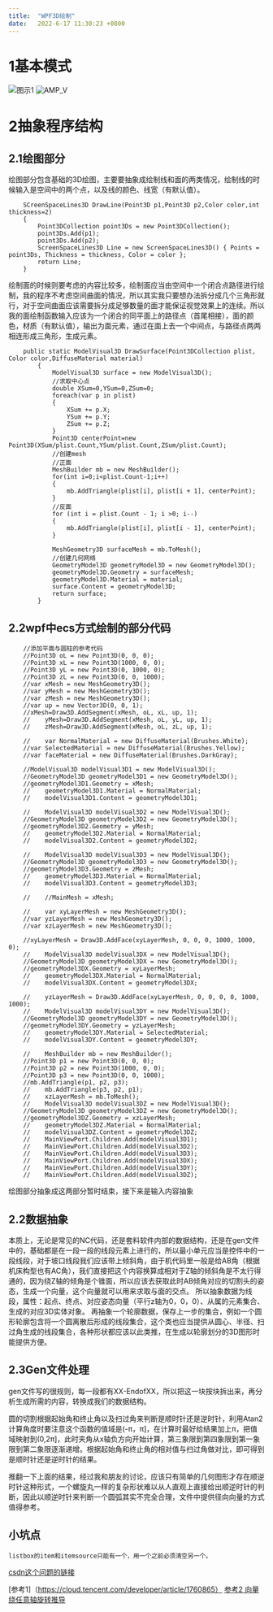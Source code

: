 ```yaml
---
title:  "WPF3D绘制"
date:   2022-6-17 11:30:23 +0800
---
```

# 1基本模式
![图示1](/images/WPF/Mesh图解.jpeg)
![AMP_V](/images/WPF/AMPVector.jpg)
# 2抽象程序结构
## 2.1绘图部分
绘图部分包含基础的3D绘图，主要要抽象成绘制线和面的两类情况，绘制线的时候输入是空间中的两个点，以及线的颜色、线宽（有默认值）。
    
        SCreenSpaceLines3D DrawLine(Point3D p1,Point3D p2,Color color,int thickness=2)
        {
            Point3DCollection point3Ds = new Point3DCollection();
            point3Ds.Add(p1);
            point3Ds.Add(p2);
            ScreenSpaceLines3D Line = new ScreenSpaceLines3D() { Points = point3Ds, Thickness = thickness, Color = color };
            return Line;
        }
    
绘制面的时候则要考虑的内容比较多，绘制面应当由空间中一个闭合点路径进行绘制，我的程序不考虑空间曲面的情况，所以其实我只要想办法拆分成几个三角形就行，对于空间曲面应该需要拆分成足够数量的面才能保证视觉效果上的连续。所以我的面绘制函数输入应该为一个闭合的同平面上的路径点（首尾相接），面的颜色，材质（有默认值），输出为面元素，通过在面上去一个中间点，与路径点两两相连形成三角形，生成元素。
    
        public static ModelVisual3D DrawSurface(Point3DCollection plist, Color color,DiffuseMaterial material)
            {
                ModelVisual3D surface = new ModelVisual3D();
                //求取中心点
                double XSum=0,YSum=0,ZSum=0;
                foreach(var p in plist)
                {
                    XSum += p.X;
                    YSum += p.Y;
                    ZSum += p.Z;
                }
                Point3D centerPoint=new Point3D(XSum/plist.Count,YSum/plist.Count,ZSum/plist.Count);
                //创建mesh
                //正面
                MeshBuilder mb = new MeshBuilder();
                for(int i=0;i<plist.Count-1;i++)
                {
                    mb.AddTriangle(plist[i], plist[i + 1], centerPoint);
                }
                //反面
                for (int i = plist.Count - 1; i >0; i--)
                {
                    mb.AddTriangle(plist[i], plist[i - 1], centerPoint);
                }

                MeshGeometry3D surfaceMesh = mb.ToMesh();
                //创建几何网络
                GeometryModel3D geometryModel3D = new GeometryModel3D();
                geometryModel3D.Geometry = surfaceMesh;
                geometryModel3D.Material = material;
                surface.Content = geometryModel3D;
                return surface;
            }
## 2.2wpf中ecs方式绘制的部分代码
        //添加平面与圆柱的参考代码
        //Point3D oL = new Point3D(0, 0, 0);
        //Point3D xL = new Point3D(1000, 0, 0);
        //Point3D yL = new Point3D(0, 1000, 0);
        //Point3D zL = new Point3D(0, 0, 1000);
        //var xMesh = new MeshGeometry3D();
        //var yMesh = new MeshGeometry3D();
        //var zMesh = new MeshGeometry3D();
        //var up = new Vector3D(0, 0, 1);
        //xMesh=Draw3D.AddSegment(xMesh, oL, xL, up, 1);
        //    yMesh=Draw3D.AddSegment(xMesh, oL, yL, up, 1);
        //    zMesh=Draw3D.AddSegment(xMesh, oL, zL, up, 1);

        //    var NormalMaterial = new DiffuseMaterial(Brushes.White);
        //var SelectedMaterial = new DiffuseMaterial(Brushes.Yellow);
        //var faceMaterial = new DiffuseMaterial(Brushes.DarkGray);

        //ModelVisual3D modelVisual3D1 = new ModelVisual3D();
        //GeometryModel3D geometryModel3D1 = new GeometryModel3D();
        //geometryModel3D1.Geometry = xMesh;
        //    geometryModel3D1.Material = NormalMaterial;
        //    modelVisual3D1.Content = geometryModel3D1;

        //    ModelVisual3D modelVisual3D2 = new ModelVisual3D();
        //GeometryModel3D geometryModel3D2 = new GeometryModel3D();
        //geometryModel3D2.Geometry = yMesh;
        //    geometryModel3D2.Material = NormalMaterial;
        //    modelVisual3D2.Content = geometryModel3D2;

        //    ModelVisual3D modelVisual3D3 = new ModelVisual3D();
        //GeometryModel3D geometryModel3D3 = new GeometryModel3D();
        //geometryModel3D3.Geometry = zMesh;
        //    geometryModel3D3.Material = NormalMaterial;
        //    modelVisual3D3.Content = geometryModel3D3;

        //    //MainMesh = xMesh;

        //    var xyLayerMesh = new MeshGeometry3D();
        //var yzLayerMesh = new MeshGeometry3D();
        //var xzLayerMesh = new MeshGeometry3D();

        //xyLayerMesh = Draw3D.AddFace(xyLayerMesh, 0, 0, 0, 1000, 1000, 0);
        //    ModelVisual3D modelVisual3DX = new ModelVisual3D();
        //GeometryModel3D geometryModel3DX = new GeometryModel3D();
        //geometryModel3DX.Geometry = xyLayerMesh;
        //    geometryModel3DX.Material = NormalMaterial;
        //    modelVisual3DX.Content = geometryModel3DX;

        //    yzLayerMesh = Draw3D.AddFace(xyLayerMesh, 0, 0, 0, 0, 1000, 1000);
        //    ModelVisual3D modelVisual3DY = new ModelVisual3D();
        //GeometryModel3D geometryModel3DY = new GeometryModel3D();
        //geometryModel3DY.Geometry = yzLayerMesh;
        //    geometryModel3DY.Material = SelectedMaterial;
        //    modelVisual3DY.Content = geometryModel3DY;

        //    MeshBuilder mb = new MeshBuilder();
        //Point3D p1 = new Point3D(0, 0, 0);
        //Point3D p2 = new Point3D(1000, 0, 0);
        //Point3D p3 = new Point3D(0, 0, 1000);
        //mb.AddTriangle(p1, p2, p3);
        //    mb.AddTriangle(p3, p2, p1);
        //    xzLayerMesh = mb.ToMesh();
        //    ModelVisual3D modelVisual3DZ = new ModelVisual3D();
        //GeometryModel3D geometryModel3DZ = new GeometryModel3D();
        //geometryModel3DZ.Geometry = xzLayerMesh;
        //    geometryModel3DZ.Material = NormalMaterial;
        //    modelVisual3DZ.Content = geometryModel3DZ;
        //    MainViewPort.Children.Add(modelVisual3D1);
        //    MainViewPort.Children.Add(modelVisual3D2);
        //    MainViewPort.Children.Add(modelVisual3D3);
        //    MainViewPort.Children.Add(modelVisual3DX);
        //    MainViewPort.Children.Add(modelVisual3DY);
        //    MainViewPort.Children.Add(modelVisual3DZ);

绘图部分抽象成这两部分暂时结束，接下来是输入内容抽象
## 2.2数据抽象
本质上，无论是常见的NC代码，还是套料软件内部的数据结构，还是在gen文件中的，基础都是在一段一段的线段元素上进行的，所以最小单元应当是控件中的一段线段，对于坡口线段我们应该带上倾斜角，由于机代码里一般是给AB角（根据机床构型也有AC角），我们直接把这个内容换算成相对于Z轴的倾斜角是不太行得通的，因为绕Z轴的倾角是个锥面，所以应该去获取此时AB倾角对应的切割头的姿态，生成一个向量，这个向量就可以用来求取与面的交点。
所以抽象数据为线段，属性：起点、终点、对应姿态向量（平行z轴为0，0，0）、从属的元素集合、生成的对应3D实体对象。
再抽象一个轮廓数据，保存上一步的集合，例如一个圆形轮廓包含将一个圆离散后形成的线段集合，这个类也应当提供从圆心、半径、扫过角生成的线段集合，各种形状都应该以此类推，在生成以轮廓划分的3D图形时能提供方便。
## 2.3Gen文件处理
gen文件写的很规则，每一段都有XX-EndofXX，所以把这一块按块拆出来，再分析生成所需的内容，转换成我们的数据结构。

圆的切割根据起始角和终止角以及扫过角来判断是顺时针还是逆时针，利用Atan2计算角度时要注意这个函数的值域是(-π，π]，在计算时最好给结果加上π，把值域映射到(0,2π]，此时夹角从x轴负方向开始计算，第三象限到第四象限到第一象限到第二象限逐渐递增。根据起始角和终止角的相对值与扫过角做对比，即可得到是顺时针还是逆时针的结果。

推翻一下上面的结果，经过我和朋友的讨论，应该只有简单的几何图形才存在顺逆时针这种形式，一个螺旋丸一样的复杂形状难以从人直观上直接给出顺逆时针的判断，因此以顺逆时针来判断一个圆弧其实不完全合理，文件中提供径向向量的方式值得参考。

## 小坑点
    listbox的item和itemsource只能有一个，用一个之前必须清空另一个。
[csdn这个问题的链接](https://bbs.csdn.net/topics/390082724)

[参考1]（https://cloud.tencent.com/developer/article/1760865）
[参考2 向量绕任意轴旋转推导](https://zhuanlan.zhihu.com/p/380237903)